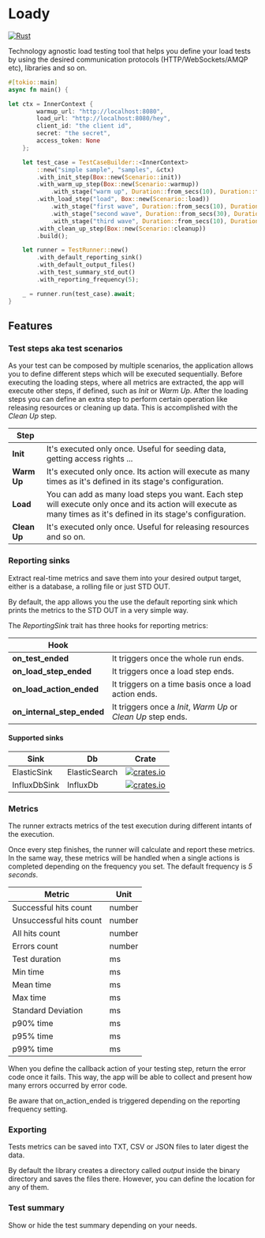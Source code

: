 # Loady

[![Rust](https://github.com/gcastellov/loady/actions/workflows/rust.yml/badge.svg)](https://github.com/gcastellov/loady/actions/workflows/rust.yml)

Technology agnostic load testing tool that helps you define your load tests by using the desired communication protocols (HTTP/WebSockets/AMQP etc), libraries and so on.

```rust
#[tokio::main]
async fn main() {

let ctx = InnerContext {
        warmup_url: "http://localhost:8080",
        load_url: "http://localhost:8080/hey",
        client_id: "the client id",
        secret: "the secret",
        access_token: None
    };

    let test_case = TestCaseBuilder::<InnerContext>
        ::new("simple sample", "samples", &ctx)
        .with_init_step(Box::new(Scenario::init))
        .with_warm_up_step(Box::new(Scenario::warmup))
            .with_stage("warm up", Duration::from_secs(10), Duration::from_secs(1), 2)
        .with_load_step("load", Box::new(Scenario::load))    
            .with_stage("first wave", Duration::from_secs(10), Duration::from_secs(1), 15)
            .with_stage("second wave", Duration::from_secs(30), Duration::from_secs(1), 50)
            .with_stage("third wave", Duration::from_secs(10), Duration::from_secs(1), 15)
        .with_clean_up_step(Box::new(Scenario::cleanup))
        .build();

    let runner = TestRunner::new()
        .with_default_reporting_sink()
        .with_default_output_files()
        .with_test_summary_std_out()
        .with_reporting_frequency(5);

    _ = runner.run(test_case).await;
}
```

## Features

### Test steps aka test scenarios

As your test can be composed by multiple scenarios, the application allows you to define different steps which will be executed sequentially. Before executing the loading steps, where all metrics are extracted, the app will execute other steps, if defined, such as *Init* or *Warm Up*. After the loading steps you can define an extra step to perform certain operation like releasing resources or cleaning up data. This is accomplished with the *Clean Up* step.

|Step||
|--|--|
|**Init**|It's executed only once. Useful for seeding data, getting access rights ...|
|**Warm Up**|It's executed only once. Its action will execute as many times as it's defined in its stage's configuration.|
|**Load**|You can add as many load steps you want. Each step will execute only once and its action will execute as many times as it's defined in its stage's configuration.|
|**Clean Up**|It's executed only once. Useful for releasing resources and so on.|

### Reporting sinks
Extract real-time metrics and save them into your desired output target, either is a database, a rolling file or just STD OUT.

By default, the app allows you the use the default reporting sink which prints the metrics to the STD OUT in a very simple way.

The *ReportingSink* trait has three hooks for reporting metrics:

|Hook||
|--|--|
|**on_test_ended**|It triggers once the whole run ends.|
|**on_load_step_ended**|It triggers once a load step ends.|
|**on_load_action_ended**|It triggers on a time basis once a load action ends.|
|**on_internal_step_ended**|It triggers once a *Init*, *Warm Up* or *Clean Up* step ends.|

#### Supported sinks
|Sink|Db|Crate|
|--|--|--|
|ElasticSink|ElasticSearch|[![crates.io](https://img.shields.io/crates/v/elasticsearch.svg)](https://crates.io/crates/elasticsearch)|
|InfluxDbSink|InfluxDb|[![crates.io](https://img.shields.io/crates/v/influxdb.svg)](https://crates.io/crates/influxdb)|

### Metrics
The runner extracts metrics of the test execution during different intants of the execution. 

Once every step finishes, the runner will calculate and report these metrics. In the same way, these metrics will be handled when a single actions is completed depending on the frequency you set. The default frequency is *5 seconds*.

| Metric | Unit |
|---|---|
| Successful hits count | number |
| Unsuccessful hits count | number |
| All hits count | number |
| Errors count | number |
| Test duration| ms |
| Min time | ms |
| Mean time | ms |
| Max time | ms |
| Standard Deviation | ms |
| p90% time | ms |
| p95% time | ms |
| p99% time | ms |


When you define the callback action of your testing step, return the error code once it fails. This way, the app will be able to collect and present how many errors occurred by error code.

Be aware that on_action_ended is triggered depending on the reporting frequency setting.

### Exporting
Tests metrics can be saved into TXT, CSV or JSON files to later digest the data. 

By default the library creates a directory called *output* inside the binary directory and saves the files there. However, you can define the location for any of them.

### Test summary
Show or hide the test summary depending on your needs. 